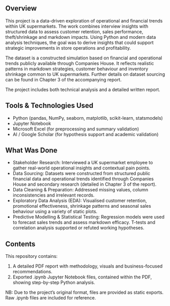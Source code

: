 ## Overview

This project is a data-driven exploration of operational and financial trends within UK supermarkets. The work combines interview insights with structured data to assess customer retention, sales performance, theft/shrinkage and markdown impacts. Using Python and modern data analysis techniques, the goal was to derive insights that could support strategic improvements in store operations and profitability.

The dataset is a constructed simulation based on financial and operational trends publicly available through Companies House. It reflects realistic patterns in markdown strategies, customer behaviour and inventory shrinkage common to UK supermarkets. Further details on dataset sourcing can be found in Chapter 3 of the accompanying report.

The project includes both technical analysis and a detailed written report.

## Tools & Technologies Used

- Python (pandas, NumPy, seaborn, matplotlib, scikit-learn, statsmodels)
- Jupyter Notebook
- Microsoft Excel (for preprocessing and summary validation)
- AI / Google Scholar (for hypothesis support and academic validation)

## What Was Done

- Stakeholder Research: Interviewed a UK supermarket employee to gather real-world operational insights and contextual pain points.
- Data Sourcing: Datasets were constructed from structured public financial data and operational trends identified through Companies House and secondary research (detailed in Chapter 3 of the report).
- Data Cleaning & Preparation: Addressed missing values, column inconsistencies and irrelevant records.
- Exploratory Data Analysis (EDA): Visualised customer retention, promotional effectiveness, shrinkage patterns and seasonal sales behaviour using a variety of static plots.
- Predictive Modelling & Statistical Testing: Regression models were used to forecast sales trends and assess markdown efficacy. T-tests and correlation analysis supported or refuted working hypotheses.

## Contents

This repository contains:
1. A detailed PDF report with methodology, visuals and business-focused recommendations.
2. Exported .ipynb Jupyter Notebook files, contained within the PDF, showing step-by-step Python analysis.

NB: Due to the project’s original format, files are provided as static exports. Raw .ipynb files are included for reference.
